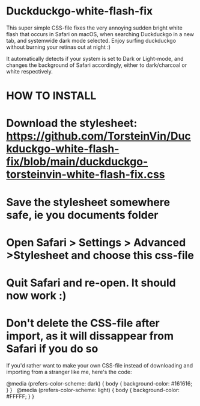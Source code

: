 # Duckduckgo-white-flash-fix
This super simple CSS-file fixes the very annoying sudden bright white flash that occurs in Safari on macOS, when searching Duckduckgo in a new tab, and systemwide dark mode selected. Enjoy surfing duckduckgo without burning your retinas out at night :)

It automatically detects if your system is set to Dark or Light-mode, and changes the background of Safari accordingly, either to dark/charcoal or white respectively. 

# HOW TO INSTALL
# Download the stylesheet: https://github.com/TorsteinVin/Duckduckgo-white-flash-fix/blob/main/duckduckgo-torsteinvin-white-flash-fix.css
# Save the stylesheet somewhere safe, ie you documents folder
# Open Safari > Settings > Advanced >Stylesheet and choose this css-file
# Quit Safari and re-open. It should now work :) 
# **Don't delete the CSS-file after import, as it will dissappear from Safari if you do so**

If you'd rather want to make your own CSS-file instead of downloading and importing from a stranger like me, here's the code:




@media (prefers-color-scheme: dark) {
  body {
  background-color: #161616;
}
}
 
@media (prefers-color-scheme: light) {
  body {
  background-color: #FFFFF;
}
}

